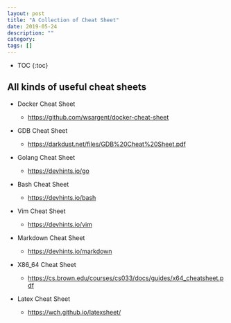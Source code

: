 ```yaml
---
layout: post
title: "A Collection of Cheat Sheet"
date: 2019-05-24
description: ""
category: 
tags: []
---
```

* TOC
{:toc}

## All kinds of useful cheat sheets

- Docker Cheat Sheet
	- <https://github.com/wsargent/docker-cheat-sheet>

- GDB Cheat Sheet
	- <https://darkdust.net/files/GDB%20Cheat%20Sheet.pdf>

- Golang Cheat Sheet
	- <https://devhints.io/go>

- Bash Cheat Sheet
	- <https://devhints.io/bash>

- Vim Cheat Sheet
	- <https://devhints.io/vim>

- Markdown Cheat Sheet
	- <https://devhints.io/markdown>

- X86_64 Cheat Sheet
	- <https://cs.brown.edu/courses/cs033/docs/guides/x64_cheatsheet.pdf>

- Latex Cheat Sheet
	- <https://wch.github.io/latexsheet/>
